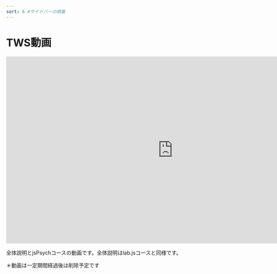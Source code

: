 ```yaml
---
sort: 6 #サイドバーの順番
---
```


# TWS動画

<iframe width="900" height="506" src="https://www.youtube.com/embed/R8TmVEHnp8g" title="YouTube video player" frameborder="0" allow="accelerometer; autoplay; clipboard-write; encrypted-media; gyroscope; picture-in-picture" allowfullscreen></iframe>


全体説明とjsPsychコースの動画です。全体説明はlab.jsコースと同様です。

＊動画は一定期間経過後は削除予定です
